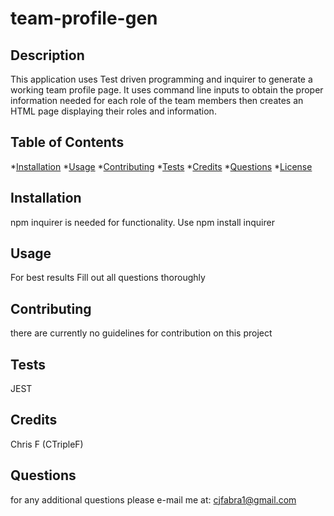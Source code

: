 # team-profile-gen



## Description
This application uses Test  driven programming and inquirer to generate a working team profile page. It uses command line inputs to obtain the proper information needed for each role of the team members then creates an HTML page displaying their roles and information.

## Table of Contents
*[Installation](#Installation)
*[Usage](#Usage)
*[Contributing](#Contributing)
*[Tests](#Tests)
*[Credits](#Credits)
*[Questions](#Questions)
*[License](#License)

## Installation
npm inquirer is needed for functionality. Use npm install inquirer

## Usage
For best results Fill out all questions thoroughly

## Contributing
there are currently no guidelines for contribution on this project

## Tests
JEST

## Credits
Chris F (CTripleF)

## Questions
for any additional questions please e-mail me at:
cjfabra1@gmail.com
